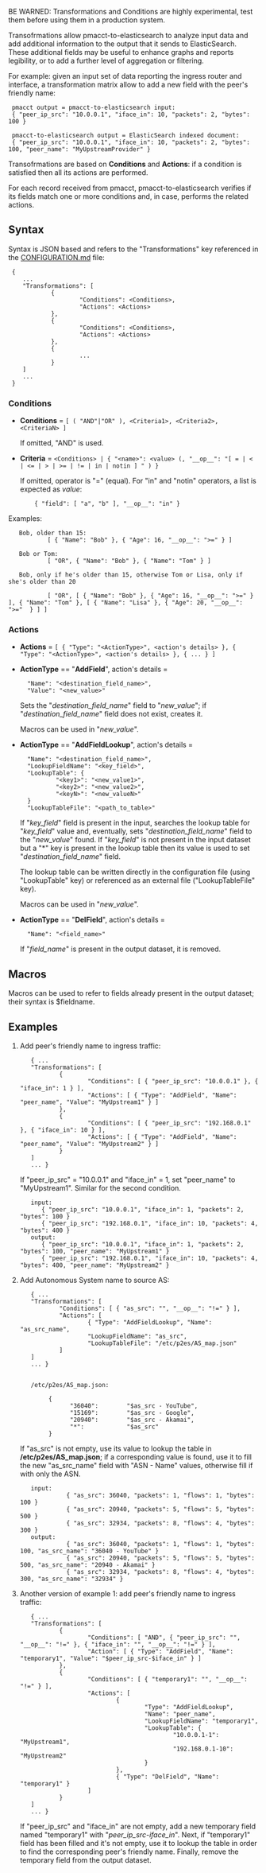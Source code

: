 BE WARNED: Transformations and Conditions are highly experimental, test them
before using them in a production system.

Transofrmations allow pmacct-to-elasticsearch to analyze input data and add
additional information to the output that it sends to ElasticSearch. These
additional fields may be useful to enhance graphs and reports legibility, or
to add a further level of aggregation or filtering.

For example: given an input set of data reporting the ingress router and
interface, a transformation matrix allow to add a new field with the peer's
friendly name:

     pmacct output = pmacct-to-elasticsearch input:
     { "peer_ip_src": "10.0.0.1", "iface_in": 10, "packets": 2, "bytes": 100 }

     pmacct-to-elasticsearch output = ElasticSearch indexed document:
     { "peer_ip_src": "10.0.0.1", "iface_in": 10, "packets": 2, "bytes": 100, "peer_name": "MyUpstreamProvider" }

Transofrmations are based on **Conditions** and **Actions**: if a condition is
satisfied then all its actions are performed.

For each record received from pmacct, pmacct-to-elasticsearch verifies if its
fields match one or more conditions and, in case, performs the related actions.

## Syntax

Syntax is JSON based and refers to the "Transformations" key referenced in the
[CONFIGURATION.md](CONFIGURATION.md) file:

     {
        ...
        "Transformations": [
                {
                        "Conditions": <Conditions>,
                        "Actions": <Actions>
                },
                {
                        "Conditions": <Conditions>,
                        "Actions": <Actions>
                },
                {
                        ...
                }
        ]
        ...
     }

### Conditions

- **Conditions** = `[ ( "AND"|"OR" ), <Criteria1>, <Criteria2>, <CriteriaN> ]`

   If omitted, "AND" is used.

- **Criteria** = `<Conditions> | { "<name>": <value> (, "__op__": "[ = | < | <= | > | >= | != | in | notin ] " ) }`

   If omitted, operator is "=" (equal).
   For "in" and "notin" operators, a list is expected as *value*:

          { "field": [ "a", "b" ], "__op__": "in" }

Examples:

       Bob, older than 15:
               [ { "Name": "Bob" }, { "Age": 16, "__op__": ">=" } ]

       Bob or Tom:
               [ "OR", { "Name": "Bob" }, { "Name": "Tom" } ]

       Bob, only if he's older than 15, otherwise Tom or Lisa, only if she's older than 20

               [ "OR", [ { "Name": "Bob" }, { "Age": 16, "__op__": ">=" } ], { "Name": "Tom" }, [ { "Name": "Lisa" }, { "Age": 20, "__op__": ">="  } ] ]

### Actions

- **Actions** = ```[ { "Type": "<ActionType>", <action's details> },
                { "Type": "<ActionType>", <action's details> },
                { ... } ]```

- **ActionType** == "**AddField**", action's details =

        "Name": "<destination_field_name>",
        "Value": "<new_value>"

   Sets the "*destination_field_name*" field to "*new_value*"; if
   "*destination_field_name*" field does not exist, creates it.

   Macros can be used in "*new_value*".

- **ActionType** == "**AddFieldLookup**", action's details =

        "Name": "<destination_field_name>",
        "LookupFieldName": "<key_field>",
        "LookupTable": {
                "<key1>": "<new_value1>",
                "<key2>": "<new_value2>",
                "<keyN>": "<new_valueN>"
        }
        "LookupTableFile": "<path_to_table>"

   If "*key_field*" field is present in the input, searches the lookup
   table for "*key_field*" value and, eventually, sets
   "*destination_field_name*" field to the "*new_value*" found.
   If "*key_field*" is not present in the input dataset but a "*" key is
   present in the lookup table then its value is used to set
   "*destination_field_name*" field.

   The lookup table can be written directly in the configuration file
   (using "LookupTable" key) or referenced as an external file
   ("LookupTableFile" key).

   Macros can be used in "*new_value*".

- **ActionType** == "**DelField**", action's details =

        "Name": "<field_name>"

   If "*field_name*" is present in the output dataset, it is removed.

## Macros

Macros can be used to refer to fields already present in the output dataset;
their syntax is $fieldname.

## Examples

1. Add peer's friendly name to ingress traffic:

          { ...
          "Transformations": [
                  {
                          "Conditions": [ { "peer_ip_src": "10.0.0.1" }, { "iface_in": 1 } ],
                          "Actions": [ { "Type": "AddField", "Name": "peer_name", "Value": "MyUpstream1" } ]
                  },
                  {
                          "Conditions": [ { "peer_ip_src": "192.168.0.1" }, { "iface_in": 10 } ],
                          "Actions": [ { "Type": "AddField", "Name": "peer_name", "Value": "MyUpstream2" } ]
                  }
          ]
          ... }

   If "peer_ip_src" = "10.0.0.1" and "iface_in" = 1, set "peer_name" to
   "MyUpstream1". Similar for the second condition.

          input:
             { "peer_ip_src": "10.0.0.1", "iface_in": 1, "packets": 2, "bytes": 100 }
             { "peer_ip_src": "192.168.0.1", "iface_in": 10, "packets": 4, "bytes": 400 }
          output:
             { "peer_ip_src": "10.0.0.1", "iface_in": 1, "packets": 2, "bytes": 100, "peer_name": "MyUpstream1" }
             { "peer_ip_src": "192.168.0.1", "iface_in": 10, "packets": 4, "bytes": 400, "peer_name": "MyUpstream2" }

2. Add Autonomous System name to source AS:

          { ...
          "Transformations": [
                  "Conditions": [ { "as_src": "", "__op__": "!=" } ],
                  "Actions": [
                          { "Type": "AddFieldLookup", "Name": "as_src_name",
                          "LookupFieldName": "as_src",
                          "LookupTableFile": "/etc/p2es/AS_map.json"
                  ]
          ]
          ... }


          /etc/p2es/AS_map.json:

               {
                     "36040":        "$as_src - YouTube",
                     "15169":        "$as_src - Google",
                     "20940":        "$as_src - Akamai",
                     "*":            "$as_src"
               }

     If "as_src" is not empty, use its value to lookup the table in
     **/etc/p2es/AS_map.json**; if a corresponding value is found, use it to fill the
     new "as_src_name" field with "ASN - Name" values, otherwise fill if with
     only the ASN.

          input:
                    { "as_src": 36040, "packets": 1, "flows": 1, "bytes": 100 }
                    { "as_src": 20940, "packets": 5, "flows": 5, "bytes": 500 }
                    { "as_src": 32934, "packets": 8, "flows": 4, "bytes": 300 }
          output:
                    { "as_src": 36040, "packets": 1, "flows": 1, "bytes": 100, "as_src_name": "36040 - YouTube" }
                    { "as_src": 20940, "packets": 5, "flows": 5, "bytes": 500, "as_src_name": "20940 - Akamai" }
                    { "as_src": 32934, "packets": 8, "flows": 4, "bytes": 300, "as_src_name": "32934" }

3. Another version of example 1: add peer's friendly name to ingress traffic:


          { ...
          "Transformations": [
                  {
                          "Conditions": [ "AND", { "peer_ip_src": "", "__op__": "!=" }, { "iface_in": "", "__op__": "!=" } ],
                          "Action": [ { "Type": "AddField", "Name": "temporary1", "Value": "$peer_ip_src-$iface_in" } ]
                  },
                  {
                          "Conditions": [ { "temporary1": "", "__op__": "!=" } ],
                          "Actions": [
                                  {
                                          "Type": "AddFieldLookup",
                                          "Name": "peer_name",
                                          "LookupFieldName": "temporary1",
                                          "LookupTable": {
                                                  "10.0.0.1-1": "MyUpstream1",
                                                  "192.168.0.1-10": "MyUpstream2"
                                          }
                                  },
                                  { "Type": "DelField", "Name": "temporary1" }
                          ]
                  }
          ]
          ... }

     If "peer_ip_src" and "iface_in" are not empty, add a new temporary field named
     "temporary1" with "*peer_ip_src*-*iface_in*". Next, if "temporary1" field has
     been filled and it's not empty, use it to lookup the table in order to find the
     corresponding peer's friendly name. Finally, remove the temporary field from
     the output dataset.
